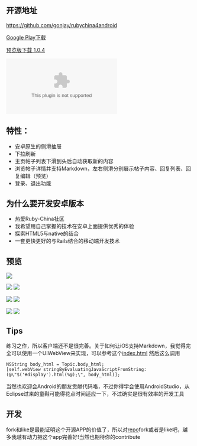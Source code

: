 ## 开源地址
  https://github.com/gonjay/rubychina4android

  [Google Play下载](https://play.google.com/store/apps/details?id=org.rubychina.app)

  [预览版下载 1.0.4](https://github.com/gonjay/rubychina4android/blob/master/app/build/apk/app-debug-unaligned.apk?raw=true)

  ![](http://rubychina.qiniudn.com/app.apk?qrcode)

## 特性：

 * 安卓原生的侧滑抽屉
 * 下拉刷新
 * 主页帖子列表下滑到头后自动获取新的内容
 * 浏览帖子详情并支持Markdown，左右侧滑分别展示帖子内容、回复列表、回复编辑（预览）
 * 登录、退出功能

## 为什么要开发安卓版本

 * 热爱Ruby-China社区
 * 我希望用自己掌握的技术在安卓上面提供优秀的体验
 * 探索HTML5与native的结合
 * 一套更快更好的与Rails结合的移动端开发技术

## 预览

![](http://rubychina.qiniudn.com/Screenshot_2014-02-12-12-33-06.png?imageView2/1/w/300/h/550)

![](http://rubychina.qiniudn.com/media-20140204%20(1).png?imageView2/1/w/300/h/550) ![](http://rubychina.qiniudn.com/device-2014-02-10-232412.png?imageView2/1/w/300/h/550)

![](http://rubychina.qiniudn.com/media-20140204.png?imageView2/1/w/300/h/550) ![](http://rubychina.qiniudn.com/device-2014-02-07-135606.png?imageView2/1/w/300/h/550)

![](http://rubychina.qiniudn.com/media-20140204%20(2).png?imageView2/1/w/300/h/550) ![](http://rubychina.qiniudn.com/media-20140204%20(3).png?imageView2/1/w/300/h/550)

## Tips

 练习之作，所以客户端还不是很完善。关于如何让iOS支持Markdown，我觉得完全可以使用一个UIWebView来实现，可以参考这个[index.html](https://github.com/gonjay/rubychina4android/blob/master/app/src/main/assets/index.html)
 然后这么调用
```
NSString body_html = Topic.body_html;
[self.webView stringByEvaluatingJavaScriptFromString:(@\"$('#display').html(%@);\", body_html)];
```
 当然也欢迎会Android的朋友贡献代码咯，不过你得学会使用AndroidStudio，从Eclipse过来的童鞋可能得花点时间适应一下，不过确实是很有效率的开发工具

## 开发

  fork和like是最能证明这个开源APP的价值了，所以对[repo](https://github.com/gonjay/rubychina4android)fork或者是like吧，越多我越有动力把这个app完善好!当然也期待你的contribute
